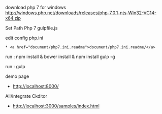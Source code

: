 download php 7 for windows
http://windows.php.net/downloads/releases/php-7.0.1-nts-Win32-VC14-x64.zip


Set Path Php 7 gulpfile.js


edit config  php.ini
	
	* <a href="document/php7.ini.readme">document/php7.ini.readme/</a>



run : npm install & bower install & npm install gulp -g 


run : gulp


demo page
* <a href="http://localhost:8000">http://localhost:8000/</a> 

All/integrate Ckditor

* <a href="http://localhost:3000/samples/index.html">http://localhost:3000/samples/index.html</a> 